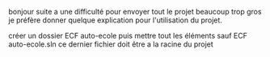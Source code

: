 bonjour suite a une difficulté pour envoyer tout le projet beaucoup trop gros je préfère donner quelque explication pour l'utilisation du projet.

créer un dossier ECF auto-ecole puis mettre tout les éléments sauf ECF auto-ecole.sln ce dernier fichier doit être a la racine du projet
